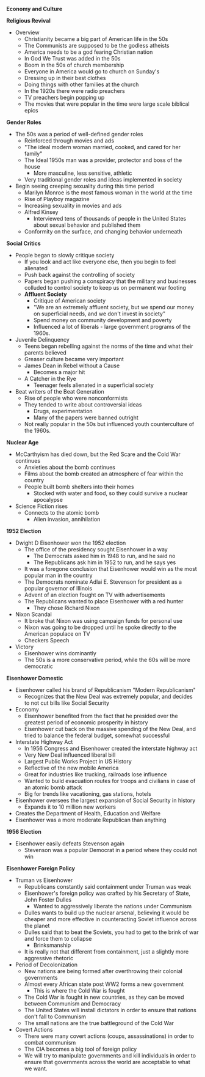 **Economy and Culture**

**Religious Revival**
- Overview
	- Christianity became a big part of American life in the 50s
	- The Communists are supposed to be the godless atheists 
	- America needs to be a god fearing Christian nation
	- In God We Trust was added in the 50s
	- Boom in the 50s of church membership
	- Everyone in America would go to church on Sunday's
	- Dressing up in their best clothes
	- Doing things with other families at the church
	- In the 1920s there were radio preachers
	- TV preachers begin popping up 
	- The movies that were popular in the time were large scale biblical epics

**Gender Roles**
- The 50s was a period of well-defined gender roles
	- Reinforced through movies and ads
	- "The ideal modern woman married, cooked, and cared for her family"
	- The Ideal 1950s man was a provider, protector and boss of the house
		- More masculine, less sensitive, athletic
	- Very traditional gender roles and ideas implemented in society
- Begin seeing creeping sexuality during this time period
	- Marilyn Monroe is the most famous woman in the world at the time
	- Rise of Playboy magazine
	- Increasing sexuality in movies and ads
	- Alfred Kinsey
		- Interviewed tens of thousands of people in the United States about sexual behavior and published them
	- Conformity on the surface, and changing behavior underneath

**Social Critics**
- People began to slowly critique society
	- If you look and act like everyone else, then you begin to feel alienated
	- Push back against the controlling of society
	- Papers began pushing a conspiracy that the military and businesses colluded to control society to keep us on permanent war footing
	- **Affluent Society**
		- Critique of American society
		- "We are an extremely affluent society, but we spend our money on superficial needs, and we don't invest in society"
		- Spend money on community development and poverty
		- Influenced a lot of liberals - large government programs of the 1960s. 
- Juvenile Delinquency
	- Teens began rebelling against the norms of the time and what their parents believed
	- Greaser culture became very important
	- James Dean in Rebel without a Cause
		- Becomes a major hit
	- A Catcher in the Rye
		- Teenager feels alienated in a superficial society
- Beat writers of the Beat Generation
	- Rise of people who were nonconformists 
	- They tended to write about controversial ideas
		- Drugs, experimentation
		- Many of the papers were banned outright
	- Not really popular in the 50s but influenced youth counterculture of the 1960s. 

**Nuclear Age**
- McCarthyism has died down, but the Red Scare and the Cold War continues
	- Anxieties about the bomb continues
	- Films about the bomb created an atmosphere of fear within the country
	- People built bomb shelters into their homes
		- Stocked with water and food, so they could survive a nuclear apocalypse
- Science Fiction rises
	- Connects to the atomic bomb
		- Alien invasion, annihilation 

**1952 Election**
- Dwight D Eisenhower won the 1952 election
	- The office of the presidency sought Eisenhower in a way
		- The Democrats asked him in 1948 to run, and he said no
		- The Republicans ask him in 1952 to run, and he says yes
	- It was a foregone conclusion that Eisenhower would win as the most popular man in the country
	- The Democrats nominate Adlai E. Stevenson for president as a popular governor of Illinois
	- Advent of an election fought on TV with advertisements
	- The Republicans wanted to place Eisenhower with a red hunter
		- They chose Richard Nixon
- Nixon Scandal
	- It broke that Nixon was using campaign funds for personal use
	- Nixon was going to be dropped until he spoke directly to the American populace on TV
	- Checkers Speech
- Victory
	- Eisenhower wins dominantly 
	- The 50s is a more conservative period, while the 60s will be more democratic

**Eisenhower Domestic**
- Eisenhower called his brand of Republicanism "Modern Republicanism"
	- Recognizes that the New Deal was extremely popular, and decides to not cut bills like Social Security
- Economy
	- Eisenhower benefited from the fact that he presided over the greatest period of economic prosperity in history
	- Eisenhower cut back on the massive spending of the New Deal, and tried to balance the federal budget, somewhat successful
- Interstate Highway Act
	- In 1956 Congress and Eisenhower created the interstate highway act
	- Very New Deal influenced liberal bill
	- Largest Public Works Project in US History
	- Reflective of the new mobile America
	- Great for industries like trucking, railroads lose influence
	- Wanted to build evacuation routes for troops and civilians in case of an atomic bomb attack
	- Big for trends like vacationing, gas stations, hotels
- Eisenhower oversees the largest expansion of Social Security in history
	- Expands it to 10 million new workers
- Creates the Department of Health, Education and Welfare
- Eisenhower was a more moderate Republican than anything

**1956 Election**
- Eisenhower easily defeats Stevenson again
	- Stevenson was a popular Democrat in a period where they could not win

**Eisenhower Foreign Policy**
- Truman vs Eisenhower
	- Republicans constantly said containment under Truman was weak
	- Eisenhower's foreign policy was crafted by his Secretary of State, John Foster Dulles
		- Wanted to aggressively liberate the nations under Communism 
	- Dulles wants to build up the nuclear arsenal, believing it would be cheaper and more effective in counteracting Soviet influence across the planet
	- Dulles said that to beat the Soviets, you had to get to the brink of war and force them to collapse
		- Brinksmanship 
	- It is really not that different from containment, just a slightly more aggressive rhetoric
- Period of Decolonization
	- New nations are being formed after overthrowing their colonial governments
	- Almost every African state post WW2 forms a new government
		- This is where the Cold War is fought
	- The Cold War is fought in new countries, as they can be moved between Communism and Democracy
	- The United States will install dictators in order to ensure that nations don't fall to Communism 
	- The small nations are the true battleground of the Cold War
- Covert Actions
	- There were many covert actions (coups, assassinations) in order to combat communism
	- The CIA becomes a big tool of foreign policy
	- We will try to manipulate governments and kill individuals in order to ensure that governments across the world are acceptable to what we want. 